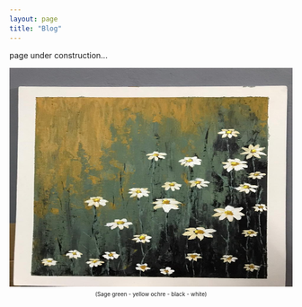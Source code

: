 ```yaml
---
layout: page
title: "Blog"
---
```


page under construction...




<html>
  <body>
    <img width="505" height="390" src="/2021_lockdown.JPG" alt="painting1">
    <figcaption align = "center"><span style="font-size:0.7em;">(Sage green - yellow ochre - black - white)</span></figcaption>
  </body>
</html> 
